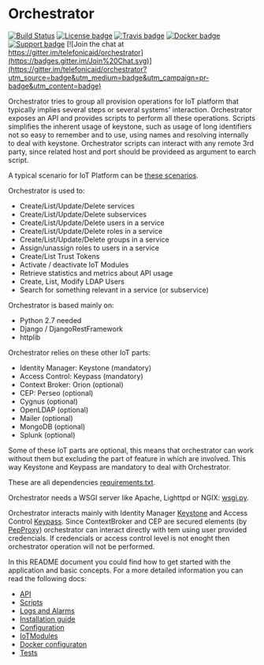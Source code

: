 # <a name="top"> Orchestrator </a>

[![Build Status](http://ci-iot-deven-01.hi.inet/jenkins/job/IOTP-Orchestrator-Package/badge/icon)](http://ci-iot-deven-01.hi.inet/jenkins/job/IOTP-Orchestrator-Package/)
[![License badge](https://img.shields.io/badge/license-AGPL-blue.svg)](https://opensource.org/licenses/AGPL-3.0)
[![Travis badge](https://travis-ci.org/telefonicaid/orchestrator.svg?branch=master)](https://travis-ci.org/telefonicaid/orchestrator)
[![Docker badge](https://img.shields.io/docker/pulls/telefonicaiot/orchestrator.svg)](https://hub.docker.com/r/telefonicaiot/orchestrator/)
[![Support badge]( https://img.shields.io/badge/support-sof-yellowgreen.svg)](http://stackoverflow.com/questions/tagged/orchestrator/)
[![Join the chat at https://gitter.im/telefonicaid/orchestrator](https://badges.gitter.im/Join%20Chat.svg)](https://gitter.im/telefonicaid/orchestrator?utm_source=badge&utm_medium=badge&utm_campaign=pr-badge&utm_content=badge)

Orchestrator tries to group all provision operations for IoT platform that typically implies several steps or several systems' interaction.
Orchestrator exposes an API and provides scripts to perform all these operations. Scripts simplifies the inherent usage of keystone, such as usage of long identifiers not so easy to remember and to use, using names and resolving internally to deal with keystone.
Orchestrator scripts can interact with any remote 3rd party, since related host and port should be provideed as argument to earch script.


A typical scenario for IoT Platform can be [these scenarios](https://github.com/telefonicaid/orchestrator/blob/master/src/tests/scenarios/SCENARIOS.md).


Orchestrator is used to:
- Create/List/Update/Delete services
- Create/List/Update/Delete subservices
- Create/List/Update/Delete users in a service
- Create/List/Update/Delete roles in a service
- Create/List/Update/Delete groups in a service
- Assign/unassign roles to users in a service
- Create/List Trust Tokens
- Activate / deactivate IoT Modules
- Retrieve statistics and metrics about API usage
- Create, List, Modify LDAP Users
- Search for something relevant in a service (or subservice)

Orchestrator is based mainly on:
- Python 2.7 needed
- Django / DjangoRestFramework
- httplib

Orchestrator relies on these other IoT parts:
- Identity Manager: Keystone (mandatory)
- Access Control: Keypass (mandatory)
- Context Broker: Orion (optional)
- CEP: Perseo (optional)
- Cygnus (optional)
- OpenLDAP (optional)
- Mailer (optional)
- MongoDB (optional)
- Splunk (optional)

Some of these IoT parts are optional, this means that orchestrator can work without them but excluding the part of feature in which are involved. This way Keystone and Keypass are mandatory to deal with Orchestrator.


These are all dependencies [requirements.txt](https://github.com/telefonicaid/orchestrator/blob/master/requirements.txt).

Orchestrator needs a WSGI server like Apache, Lighttpd or NGIX: [wsgi.py](https://github.com/telefonicaid/orchestrator/blob/master/src/wsgi.py).

Orchestrator interacts mainly with Identity Manager [Keystone](https://github.com/telefonicaid/fiware-keystone-scim) and Access Control [Keypass](https://github.com/telefonicaid/fiware-keypass).
Since ContextBroker and CEP are secured elements (by [PepProxy](https://github.com/telefonicaid/fiware-pep-steelskin)) orchestrator can interact directly with tem using user provided credencials. If credencials or access control level is not enoght then orchestrator operation will not be performed.

In this README document you could find how to get started with the application and basic concepts. For a more detailed information you can read the following docs:

* [API](http://docs.orchestrator2.apiary.io)
* [Scripts](SCRIPTS.md)
* [Logs and Alarms](TROUBLESHOOTING.md)
* [Installation guide](INSTALL.md)
* [Configuration](CONFIG.md)
* [IoTModules](IOTMODULES.md)
* [Docker configuraton](DOCKER.md)
* [Tests](TESTS.md)


